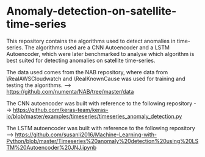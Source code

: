 # Anomaly-detection-on-satellite-time-series

This repository contains the algorithms used to detect anomalies in time-series. The algorithms used are a CNN Autoencoder and a LSTM Autoencoder, which were later benchmarked to analyse which algorithm is best suited for detecting anomalies on satellite time-series.

The data used comes from the NAB repository, where data from \RealAWSCloudwatch and \RealKnownCause was used for training and testing the algorithms. --> https://github.com/numenta/NAB/tree/master/data

The CNN autoencoder was built with reference to the following repository --> https://github.com/keras-team/keras-io/blob/master/examples/timeseries/timeseries_anomaly_detection.py

The LSTM autoencoder was built with reference to the following repository --> https://github.com/susanli2016/Machine-Learning-with-Python/blob/master/Timeseries%20anomaly%20detection%20using%20LSTM%20Autoencoder%20JNJ.ipynb
